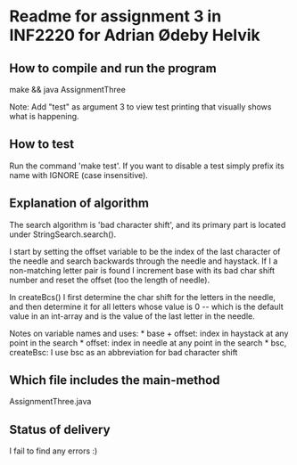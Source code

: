 Readme for assignment 3 in INF2220 for Adrian Ødeby Helvik
==========================================================

How to compile and run the program
----------------------------------
make && java AssignmentThree <needle> <haystack>

Note: Add "test" as argument 3 to view test printing
that visually shows what is happening.

How to test
-----------
Run the command 'make test'. If you want to disable a test simply
prefix its name with IGNORE (case insensitive).

Explanation of algorithm
------------------------
The search algorithm is 'bad character shift', and its primary
part is located under StringSearch.search().

I start by setting the offset variable to be the index of the
last character of the needle and search backwards through the
needle and haystack. If I a non-matching letter pair is found
I increment base with its bad char shift number and reset the
offset (too the length of needle).

In createBcs() I first determine the char shift for the letters
in the needle, and then determine it for all letters whose value
is 0 -- which is the default value in an int-array and is the
value of the last letter in the needle.

Notes on variable names and uses:
    * base + offset: index in haystack at any point in the search
    * offset: index in needle at any point in the search
    * bsc, createBsc: I use bsc as an abbreviation for bad character shift

Which file includes the main-method
-----------------------------------
AssignmentThree.java

Status of delivery
------------------
I fail to find any errors :)
